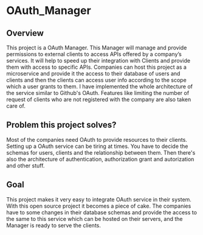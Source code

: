 # OAuth_Manager

## Overview


This project is a OAuth Manager. This Manager will manage and provide permissions to external clients to access APIs offered by a company’s services. It will help to speed up their integration with Clients and provide them with access to specific APIs.
Companies can host this project as a microservice and provide it the access to their database of users and clients and then the clients can access user info according to the scope which a user grants to them. I have implemented the whole architecture of the service similar to Github's OAuth.
Features like limiting the number of request of clients who are not registered with the company are also taken care of.

## Problem this project solves?

Most of the companies need OAuth to provide resources to their clients. Setting up a OAuth service can be tiring at times. You have to decide the schemas for users, clients and the relationship between them. Then there's also the architecture of authentication, authorization grant and autorization and other stuff. 

## Goal

This project makes it very easy to integrate OAuth service in their system. With this open source project it becomes a piece of cake. The companies have to some changes in their database schemas and provide the access to the same to this service which can be hosted on their servers, and the Manager is ready to serve the clients.